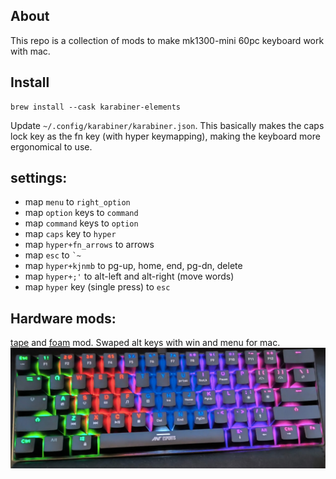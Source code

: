 ## About
This repo is a collection of mods to make mk1300-mini 60pc keyboard work with mac. 
## Install
```shell
brew install --cask karabiner-elements
```
Update `~/.config/karabiner/karabiner.json`. This basically makes the caps lock key as the fn key (with hyper keymapping), making the keyboard more ergonomical to use. 

## settings: 
* map `menu` to `right_option`
* map `option` keys to `command`
* map `command` keys to `option`
* map `caps` key to `hyper`
* map `hyper+fn_arrows` to arrows 
* map `esc` to `` `~ `` 
* map `hyper+kjnmb` to pg-up, home, end, pg-dn, delete
* map `hyper+;'` to alt-left and alt-right (move words)
* map `hyper` key (single press) to `esc`

## Hardware mods:
[tape](https://www.reddit.com/r/MechanicalKeyboards/comments/okf3bi/tape_mod/) and [foam](https://www.reddit.com/r/mkindia/comments/wt26nu/can_i_use_this_packaging_foam_for_modding_my/) mod. Swaped alt keys with win and menu for mac. 
![Alt text](mk1300mini.jpg?raw=true "Title")
